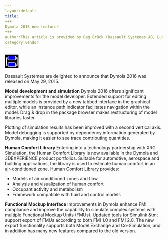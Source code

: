 ```yaml
---
layout:default
title: 
+++
Dymola 2016 new features
+++
author:This article is provided by Dag Brück (Dassault Systèmes AB, Lund)
category:vendor
---
```


![cover image](dymola7_4.png)

Dassault Systèmes are delighted to announce that Dymola 2016 was released on May 29, 2015.

**Model development and simulation**
Dymola 2016 offers significant improvements for the model developer. Extended support for editing multiple models is provided by a new tabbed interface in the graphical editor, while an instance path indicator facilitates navigation within the model. Drag & drop in the package browser makes restructuring of model libraries faster.

Plotting of simulation results has been improved with a second vertical axis. Model debugging is supported by dependency information generated by Dymola, making it easier to see trace contributing quantities.

**Human Comfort Library**
Entering into a technology partnership with XRG Simulation, the Human Comfort Library is now available in the Dymola and 3DEXPERIENCE product portfolios. Suitable for automotive, aerospace and building applications, the library is used to estimate human comfort in an air-conditioned zone. Human Comfort Library provides:

-  Models of air conditioned zones and flow
-  Analysis and visualization of human comfort
-  Occupant activity and metabolism
-  Framework compatible with fluid and control models

**Functional Mockup Interface**
Improvements in Dymola enhance FMI compliance and improve the capability to simulate complex systems with multiple Functional Mockup Units (FMUs). Updated tools for Simulink &tm; support export of FMUs according to both FMI 1.0 and FMI 2.0. The new export functionality supports both Model Exchange and Co-Simulation, and in addition has many new features compared to the old version.
